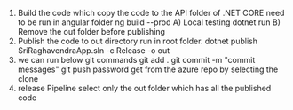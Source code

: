 1. Build the code which copy the code to the API folder of .NET CORE need to be run in angular folder
   ng build --prod
   A) Local testing dotnet run 
   B) Remove the out folder before publishing
2. Publish the code to out directory run in root folder.
   dotnet publish SriRaghavendraApp.sln -c Release -o out
3. we can run below git commands
   git add .
   git commit -m "commit messages"
   git push
   password get from the azure repo by selecting the clone
4. release Pipeline select only the out folder which has all the published code
